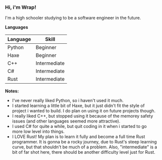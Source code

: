### Hi, i'm Wrap!

I'm a high schooler studying to be a software engineer in the future.

**Languages**

| Language | Skill |
|-|-|
| Python | Beginner |
| Haxe | Beginner |
| C++ | Intermediate |
| C# | Intermediate |
| Rust | Intermediate |

**Notes:**

- I've never really liked Python, so i haven't used it much.
- I started learning a little bit of Haxe, but it just didn't fit the style of project i wanted to build. I do plan on using it on future projects though.
- I really liked C++, but stopped using it because of the memorey safety issues (and other languages seemed more attractive).
- I used C# for quite a while, but quit coding in it when i started to go more low level into things.
- I LOVE Rust! My plan is to learn it fully and become a full time Rust programmer. It is gonna be a rocky journey, due to Rust's steep learning curve, but that shouldn't be much of a problem. Also, "intermediate" is a bit of far shot here, there should be another difficulty level just for Rust.

<!--
**WrapFX/WrapFX** is a ✨ _special_ ✨ repository because its `README.md` (this file) appears on your GitHub profile.

Here are some ideas to get you started:

- 🔭 I’m currently working on ...
- 🌱 I’m currently learning ...
- 👯 I’m looking to collaborate on ...
- 🤔 I’m looking for help with ...
- 💬 Ask me about ...
- 📫 How to reach me: ...
- 😄 Pronouns: ...
- ⚡ Fun fact: ...
-->
